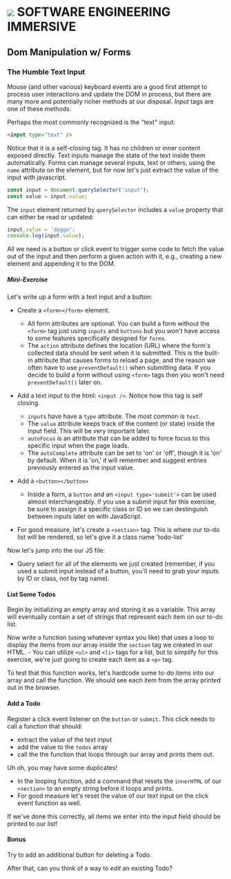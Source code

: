 # ![](https://ga-dash.s3.amazonaws.com/production/assets/logo-9f88ae6c9c3871690e33280fcf557f33.png)  SOFTWARE ENGINEERING IMMERSIVE

## Dom Manipulation w/ Forms

### The Humble Text Input

Mouse (and other various) keyboard events are a good first attempt to process user interactions and update the DOM in process, but there are many more and potentially richer methods at our disposal.  _Input_ tags are one of these methods.

Perhaps the most commonly recognized is the "text" input:

```html
<input type="text" />
```

Notice that it is a self-closing tag.  It has no children or inner content exposed directly.  Text inputs manage the state of the text inside them automatically.  Forms can manage several inputs, text or others, using the `name` attribute on the element, but for now let's just extract the value of the input with javascript.

```js
const input = document.querySelector('input');
const value = input.value;
```

The `input` element returned by `querySelector` includes a `value` property that can either be read or updated:

```js
input.value = 'doggo';
console.log(input.value);
```

All we need is a button or click event to trigger some code to fetch the value out of the input and then perform a given action with it, e.g., creating a new element and appending it to the DOM.

##### Mini-Exercise

Let's write up a form with a text input and a button:

- Create a ```<form></form>``` element.
	- All form attributes are optional. You can build a form without the ```<form>``` tag just using ```inputs``` and ```buttons``` but you won't have access to some features specifically designed for ```forms```.
	- The `action` attribute defines the location (URL) where the form's collected data should be sent when it is submitted. This is the built-in attribute that causes forms to reload a page, and the reason we often have to use ```preventDefault()``` when submitting data. If you decide to build a form without using ```<form>``` tags then you won't need ```preventDefault()``` later on. 

- Add a text input to the html: `<input />`. Notice how this tag is self closing.
	- ```inputs``` have have a ```type``` attribute. The most common is ```text```.
	- The ```value``` attribute keeps track of the content (or state) inside the input field. This will be very important later.
	- ```autoFocus``` is an attribute that can be added to force focus to this specific input when the page loads.
	- The ```autoComplete``` attribute can be set to 'on' or 'off', though it is 'on' by default. When it is 'on,' it will remember and suggest entries previously entered as the input value.
- Add a ```<button></button>```
	- Inside a form, a ```button``` and an ```<input type='submit'>``` can be used almost interchangeably. If you use a submit input for this exercise, be sure to assign it a specific class or ID so we can destinguish between inputs later on with JavaScript.
- For good measure, let's create a ```<section>``` tag. This is where our to-do list will be rendered, so let's give it a class name 'todo-list'

Now let's jump into the our JS file:

- Query select for all of the elements we just created (remember, if you used a submit input instead of a button, you'll need to grab your inputs by ID or class, not by tag name).


#### List Some Todos

Begin by initializing an empty array and storing it as a variable. This array will eventually contain a set of strings that represent each item on our to-do list.

Now write a function (using whatever syntax you like) that uses a loop to display the items from our array inside the ```section``` tag we created in our HTML.
	- You can utilize ```<ul>``` and ```<li>``` tags for a list, but to simplify for this exercise, we're just going to create each item as a ```<p>``` tag.

To test that this function works, let's hardcode some to-do items into our array and call the function. We should see each item from the array printed out in the browser.

#### Add a Todo

Register a click event listener on the ```button``` or ```submit```. This click needs to call a function that should:
- extract the value of the text input
- add the value to the `todos` array
- call the the function that loops through our array and prints them out.

Uh oh, you may have some duplicates!

- In the looping function, add a command that resets the ```innerHTML``` of our ```<section>``` to an empty string before it loops and prints.
- For good measure let's reset the value of our text input on the click event function as well.

If we've done this correctly, all items we enter into the input field should be printed to our list!

#### Bonus

Try to add an additional button for deleting a Todo.

After that, can you think of a way to _edit_ an existing Todo?
